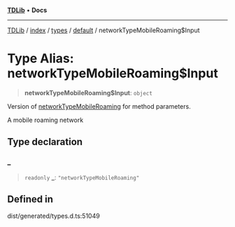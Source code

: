 [**TDLib**](../../../../../../README.md) • **Docs**

***

[TDLib](../../../../../../modules.md) / [index](../../../../../README.md) / [types](../../../README.md) / [default](../README.md) / networkTypeMobileRoaming$Input

# Type Alias: networkTypeMobileRoaming$Input

> **networkTypeMobileRoaming$Input**: `object`

Version of [networkTypeMobileRoaming](networkTypeMobileRoaming.md) for method parameters.

A mobile roaming network

## Type declaration

### \_

> `readonly` **\_**: `"networkTypeMobileRoaming"`

## Defined in

dist/generated/types.d.ts:51049
